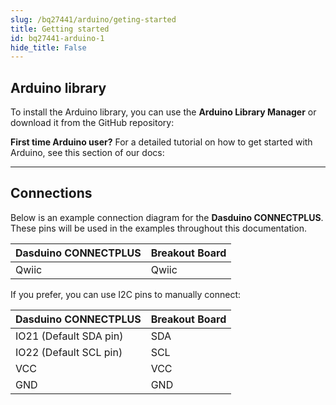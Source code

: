 ```yaml
---
slug: /bq27441/arduino/geting-started 
title: Getting started
id: bq27441-arduino-1 
hide_title: False
---
```


## Arduino library
To install the Arduino library, you can use the **Arduino Library Manager** or download it from the GitHub repository:
<QuickLink  
  title="Soldered-BQ27441-Battery-Fuel-Gauge-Arduino-Library"  
  description="BQ27441 Battery fuel gauge Arduino library by Soldered"  
  url="https://github.com/SolderedElectronics/Soldered-BQ27441-Battery-Fuel-Gauge-Arduino-Library"  
/>  

<InfoBox>

**First time Arduino user?** For a detailed tutorial on how to get started with Arduino, see this section of our docs:

<QuickLink  
  title="Getting started with Arduino"  
  description="A full, comprehensive tutorial on how to set up and upload code for the first time on an Arduino board, from scratch!"  
  url="/documentation/arduino/quick-start-guide"  
/>  

</InfoBox>

---

## Connections

Below is an example connection diagram for the **Dasduino CONNECTPLUS**. These pins will be used in the examples throughout this documentation.

| **Dasduino CONNECTPLUS** | **Breakout Board** |
| ------------------------ | ------------------ |
| Qwiic                    | Qwiic              |

<InfoBox>

If you prefer, you can use I2C pins to manually connect:

| **Dasduino CONNECTPLUS**     | **Breakout Board** |
| ---------------------------- | ------------------ |
| IO21 (Default SDA pin)       | SDA                |
| IO22 (Default SCL pin)       | SCL                |
| VCC                          | VCC                |
| GND                          | GND                |

</InfoBox>